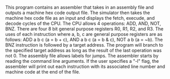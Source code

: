 This program contains an assembler that takes in an assembly file and outputs a machine hex code output file. The simulator then takes the machine hex code file as an input and displays the fetch, execude, and decode cycles of the CPU. The CPU allows 4 operations: ADD, AND, NOT, BNZ. There are four 8 bit general purpose registers R0, R1, R2, and R3. The uses of each instruction where a, b, c are general purpose registers are as follows: ADD a b c (a = b + c), AND a b c (a = b & c), NOT a b (a = ~b). The BNZ instruction is followed by a target address. The program will branch to the specified target address as long as the result of the last operation was not 0. The assembly file allows labels for jumps. The assembler starts by reading the command line arguments. If the user specifies a "-l" flag, the assembler will print out each instruction with its associated line number and machine code at the end of the file. 
